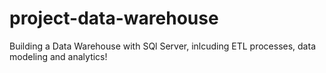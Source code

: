 # project-data-warehouse
Building a Data Warehouse with SQl Server, inlcuding ETL processes, data modeling and analytics!
